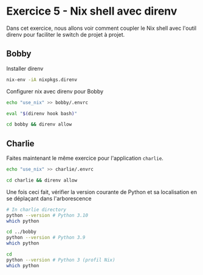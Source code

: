 # Exercice 5 - Nix shell avec direnv

Dans cet exercice, nous allons voir comment coupler le Nix shell avec l'outil direnv pour faciliter le switch de projet à projet.

## Bobby

Installer direnv
```bash
nix-env -iA nixpkgs.direnv
```

Configurer nix avec direnv pour Bobby
```bash
echo "use_nix" >> bobby/.envrc

eval "$(direnv hook bash)"

cd bobby && direnv allow
```

## Charlie

Faites maintenant le même exercice pour l'application `charlie`.

```bash
echo "use_nix" >> charlie/.envrc

cd charlie && direnv allow
```

Une fois ceci fait, vérifier la version courante de Python et sa localisation en se déplaçant dans l'arborescence

```bash
# In charlie directory
python --version # Python 3.10
which python

cd ../bobby
python --version # Python 3.9
which python

cd
python --version # Python 3 (profil Nix)
which python
```